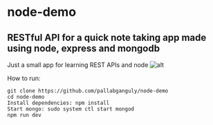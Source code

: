 # node-demo
## RESTful API for a quick note taking app made using node, express and mongodb
Just a small app for learning REST APIs and node ![alt](https://img.shields.io/badge/nodejs-development-green.svg)

How to run:
```
git clone https://github.com/pallabganguly/node-demo
cd node-demo
Install dependencies: npm install
Start mongo: sudo system ctl start mongod
npm run dev
```


